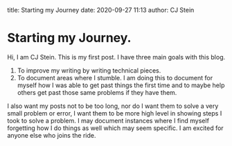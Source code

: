 title: Starting my Journey
date: 2020-09-27 11:13
author: CJ Stein

# Starting my Journey. 

Hi, I am CJ Stein.  This is my first post.  I have three main goals with this blog. 
1. To improve my writing by writing technical pieces.
2. To document areas where I stumble.  I am doing this to document for myself how I was able to get past things the first time and to maybe help others get past those same problems if they have them.  

I also want my posts not to be too long, nor do I want them to solve a very small problem or error, I want them to be more high level in showing steps I took to solve a problem.  I may document instances where I find myself forgetting how I do things as well which may seem specific.  I am excited for anyone else who joins the ride.  